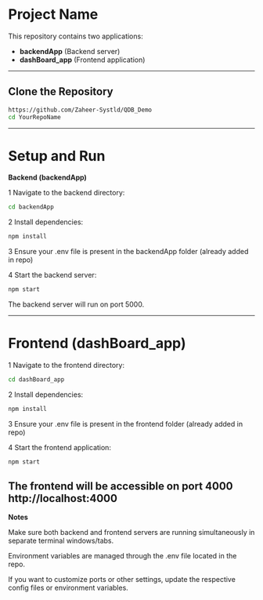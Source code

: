 # Project Name

This repository contains two applications:
- **backendApp** (Backend server)
- **dashBoard_app** (Frontend application)

---

## Clone the Repository

```bash
https://github.com/Zaheer-Systld/QDB_Demo
cd YourRepoName
```
---
# Setup and Run
**Backend (backendApp)**

1 Navigate to the backend directory:
```bash
cd backendApp
```
2 Install dependencies:
```bash
npm install
```
3 Ensure your .env file is present in the backendApp folder (already added in repo)

4 Start the backend server:

```bash
npm start
```
The backend server will run on port 5000.

---
# Frontend (dashBoard_app)

1 Navigate to the frontend  directory:
```bash
cd dashBoard_app
```
2 Install dependencies:
```bash
npm install
```
3 Ensure your .env file is present in the frontend  folder (already added in repo)

4 Start the frontend application:

```bash
npm start
```
The frontend will be accessible on port 4000 
http://localhost:4000
---

**Notes**

Make sure both backend and frontend servers are running simultaneously in separate terminal windows/tabs.

Environment variables are managed through the .env file located in the repo.

If you want to customize ports or other settings, update the respective config files or environment variables.
